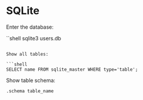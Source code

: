 # SQLite

Enter the database:

``shell
sqlite3 users.db
```

Show all tables:

```shell
SELECT name FROM sqlite_master WHERE type='table';
```

Show table schema:

```shell
.schema table_name
```